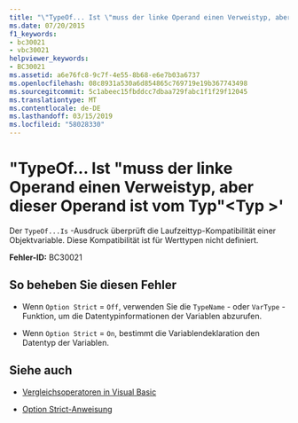 ```yaml
---
title: "\"TypeOf... Ist \"muss der linke Operand einen Verweistyp, aber dieser Operand ist vom Typ\"<type>\""
ms.date: 07/20/2015
f1_keywords:
- bc30021
- vbc30021
helpviewer_keywords:
- BC30021
ms.assetid: a6e76fc8-9c7f-4e55-8b68-e6e7b03a6737
ms.openlocfilehash: 08c8931a530a6d854865c769719e19b367743498
ms.sourcegitcommit: 5c1abeec15fbddcc7dbaa729fabc1f1f29f12045
ms.translationtype: MT
ms.contentlocale: de-DE
ms.lasthandoff: 03/15/2019
ms.locfileid: "58028330"
---
```

# <a name="typeofis-requires-its-left-operand-to-have-a-reference-type-but-this-operand-has-the-type-type"></a>"TypeOf... Ist "muss der linke Operand einen Verweistyp, aber dieser Operand ist vom Typ"\<Typ >'
Der `TypeOf...Is` -Ausdruck überprüft die Laufzeittyp-Kompatibilität einer Objektvariable. Diese Kompatibilität ist für Werttypen nicht definiert.  
  
 **Fehler-ID:** BC30021  
  
## <a name="to-correct-this-error"></a>So beheben Sie diesen Fehler  
  
-   Wenn `Option Strict` = `Off`, verwenden Sie die `TypeName` - oder `VarType` -Funktion, um die Datentypinformationen der Variablen abzurufen.  
  
-   Wenn `Option Strict` = `On`, bestimmt die Variablendeklaration den Datentyp der Variablen.  
  
## <a name="see-also"></a>Siehe auch

- [Vergleichsoperatoren in Visual Basic](../../visual-basic/programming-guide/language-features/operators-and-expressions/comparison-operators.md)


- [Option Strict-Anweisung](../../visual-basic/language-reference/statements/option-strict-statement.md)
